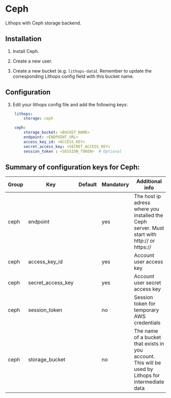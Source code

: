 # Ceph

Lithops with Ceph storage backend.


## Installation

1. Install Ceph.

2. Create a new user.

3. Create a new bucket (e.g. `lithops-data`). Remember to update the corresponding Lithops config field with this bucket name.

## Configuration

3. Edit your lithops config file and add the following keys:

```yaml
    lithops:
        storage: ceph

    ceph:
        storage_bucket: <BUCKET_NAME>
        endpoint: <ENDPOINT_URL>
        access_key_id: <ACCESS_KEY>
        secret_access_key: <SECRET_ACCESS_KEY>
        session_token : <SESSION_TOKEN>  # Optional
```

 
## Summary of configuration keys for Ceph:

|Group|Key|Default|Mandatory|Additional info|
|---|---|---|---|---|
|ceph | endpoint | |yes | The host ip adress where you installed the Ceph server. Must start with http:// or https:// |
|ceph | access_key_id | |yes | Account user access key |
|ceph | secret_access_key | |yes | Account user secret access key |
|ceph | session_token | |no | Session token for temporary AWS credentials |
|ceph | storage_bucket | | no | The name of a bucket that exists in you account. This will be used by Lithops for intermediate data |
